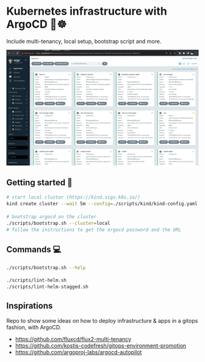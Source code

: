 # Kubernetes infrastructure with ArgoCD 🐙☸️

Include multi-tenancy, local setup, bootstrap script and more.

![Argo dashboard](./docs/pics/argo-in-local.png)

## Getting started 🚀

```sh
# start local cluster (https://kind.sigs.k8s.io/)
kind create cluster --wait 5m --config=./scripts/kind/kind-config.yaml

# bootstrap argocd on the cluster
./scripts/bootstrap.sh --cluster=local
# follow the instructions to get the argocd password and the URL
```

## Commands 💻

```sh
./scripts/bootstrap.sh --help

./scripts/lint-helm.sh
./scripts/lint-helm-stagged.sh
```

## Inspirations

Repo to show some ideas on how to deploy infrastructure & apps in a gitops fashion, with ArgoCD.

- https://github.com/fluxcd/flux2-multi-tenancy
- https://github.com/kostis-codefresh/gitops-environment-promotion
- https://github.com/argoproj-labs/argocd-autopilot
